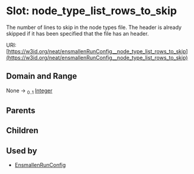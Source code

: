 
# Slot: node_type_list_rows_to_skip


The number of lines to skip in the node types file. The header is already skipped if it has been specified that the file has an header.

URI: [https://w3id.org/neat/ensmallenRunConfig__node_type_list_rows_to_skip](https://w3id.org/neat/ensmallenRunConfig__node_type_list_rows_to_skip)


## Domain and Range

None &#8594;  <sub>0..1</sub> [Integer](types/Integer.md)

## Parents


## Children


## Used by

 * [EnsmallenRunConfig](EnsmallenRunConfig.md)
